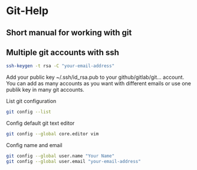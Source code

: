 # Git-Help

## Short manual for working with git


## Multiple git accounts with ssh

```bash
ssh-keygen -t rsa -C "your-email-address"
```

Add your public key ~/.ssh/id_rsa.pub to your github/gitlab/git... account.
You can add as many accounts as you want with different emails or use one publik key in many git accounts.

List git configuration

```bash
git config --list
```

Config default git text editor 

```bash
git config --global core.editor vim
```

Config name and email

```bash
git config --global user.name "Your Name"
git config --global user.email "your-email-address"
```